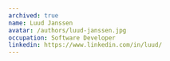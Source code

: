 ```yaml
---
archived: true
name: Luud Janssen
avatar: /authors/luud-janssen.jpg
occupation: Software Developer
linkedin: https://www.linkedin.com/in/luud/
---
```

